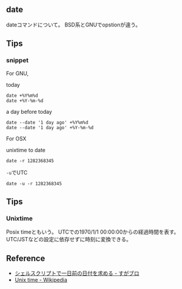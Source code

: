 ## date
dateコマンドについて。
BSD系とGNUでopstionが違う。

## Tips

### snippet
For GNU,

today

```
date +%Y%m%d
date +%Y-%m-%d
```

a day before today

```
date --date '1 day ago' +%Y%m%d
date --date '1 day ago' +%Y-%m-%d
```

For OSX

unixtime to date

```
date -r 1282368345
```

`-u`でUTC

```
date -u -r 1282368345
```

## Tips

### Unixtime
Posix timeともいう。
UTCでの1970/1/1 00:00:00からの経過時間を表す。
UTC/JSTなどの設定に依存せずに時刻に変換できる。


## Reference
* [シェルスクリプトで一日前の日付を求める - すがブロ](http://sugamasao.hatenablog.com/entry/20060423/1145806183)
* [Unix time - Wikipedia](https://en.wikipedia.org/wiki/Unix_time)
